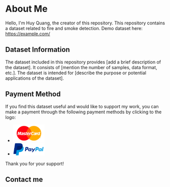 # About Me

Hello, I'm Huy Quang, the creator of this repository. This repository
contains a dataset related to fire and smoke detection. Demo dataset here:
https://example.com/

## Dataset Information

The dataset included in this repository provides [add a brief description
of the dataset]. It consists of [mention the number of samples, data
format, etc.]. The dataset is intended for [describe the purpose or
potential applications of the dataset].

## Payment Method

If you find this dataset useful and would like to support my work, you can make a payment through the following payment methods by clicking to the logo:

- <img src="./logo/mastercard.jpg" alt="Mastercard" width="100">
- <a href="https://www.paypal.com/paypalme/huywang99"><img src="./logo/paypal.png" alt="PayPal" width="100"></a>

Thank you for your support!

## Contact me
